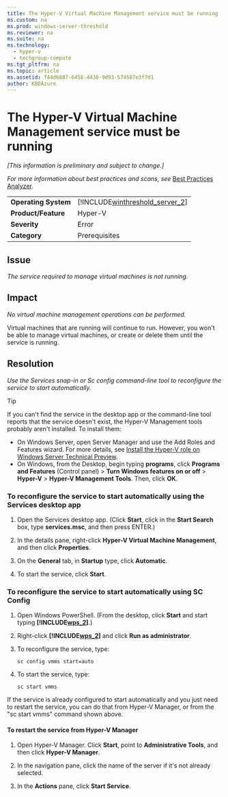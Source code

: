 ```yaml
---
title: The Hyper-V Virtual Machine Management service must be running
ms.custom: na
ms.prod: windows-server-threshold
ms.reviewer: na
ms.suite: na
ms.technology: 
  - hyper-v
  - techgroup-compute
ms.tgt_pltfrm: na
ms.topic: article
ms.assetid: f44d6887-6458-4438-9d93-574587e3f7d1
author: KBDAzure
---
```

# The Hyper-V Virtual Machine Management service must be running
*\[This information is preliminary and subject to change.\]*  
  
*For more information about best practices and scans, see* [Best Practices Analyzer](http://go.microsoft.com/fwlink/?LinkId=122786).  
  
|||  
|-|-|  
|**Operating System**|[!INCLUDE[winthreshold_server_2](includes/winthreshold_server_2_md.md)]|  
|**Product\/Feature**|Hyper\-V|  
|**Severity**|Error|  
|**Category**|Prerequisites|  
  
## Issue  
  
*The service required to manage virtual machines is not running.*  
  
## Impact  
  
*No virtual machine management operations can be performed.*  
  
Virtual machines that are running will continue to run. However, you won't be able to manage virtual machines, or create or delete them until the service is running.  
  
## Resolution  
  
*Use the Services snap\-in or Sc config command\-line tool to reconfigure the service to start automatically.*  
  
> [!TIP]  
> If you can't find the service in the desktop app or the command\-line tool reports that the service doesn't exist, the Hyper\-V Management tools probably aren't installed. To install them:  
>   
> - On Windows Server, open Server Manager and use the Add Roles and Features wizard. For more details, see [Install the Hyper-V role on Windows Server Technical Preview](Install-the-Hyper-V-role-on-Windows-Server-Technical-Preview.md).  
> - On Windows, from the Desktop, begin typing **programs**, click **Programs and Features** \(Control panel\) > **Turn Windows features on or off** > **Hyper\-V** > **Hyper\-V Management Tools**. Then, click **OK**.  
  
### To reconfigure the service to start automatically using the Services desktop app  
  
1.  Open the Services desktop app. \(Click **Start**, click in the **Start Search** box, type **services.msc**, and then press ENTER.\)  
  
2.  In the details pane, right\-click **Hyper\-V Virtual Machine Management**, and then click **Properties**.  
  
3.  On the **General** tab, in **Startup** type, click **Automatic**.  
  
4.  To start the service, click **Start**.  
  
### To reconfigure the service to start automatically using SC Config  
  
1.  Open Windows PowerShell. \(From the desktop, click **Start** and start typing **[!INCLUDE[wps_2](includes/wps_2_md.md)]**.\)  
  
2.  Right\-click **[!INCLUDE[wps_2](includes/wps_2_md.md)]** and click **Run as administrator**.  
  
3.  To reconfigure the service, type:  
  
    ```  
    sc config vmms start=auto  
    ```  
  
4.  To start the service, type:  
  
    ```  
    sc start vmms  
    ```  
  
If the service is already configured to start automatically and you just need to restart the service, you can do that from Hyper\-V Manager, or from the "sc start vmms" command shown above.  
  
#### To restart the service from Hyper\-V Manager  
  
1.  Open Hyper\-V Manager. Click **Start**, point to **Administrative Tools**, and then click **Hyper\-V Manager**.  
  
2.  In the navigation pane, click the name of the server if it's not already selected.  
  
3.  In the **Actions** pane, click **Start Service**.  
  

